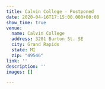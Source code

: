 ```yaml
---
title: Calvin College - Postponed
date: 2020-04-16T17:15:00.000+00:00
show_time: true
venue:
  name: Calvin College
  address: 3201 Burton St. SE
  city: Grand Rapids
  state: MI
  zip: "49546"
link: ''
description: ''
images: []

---
```


